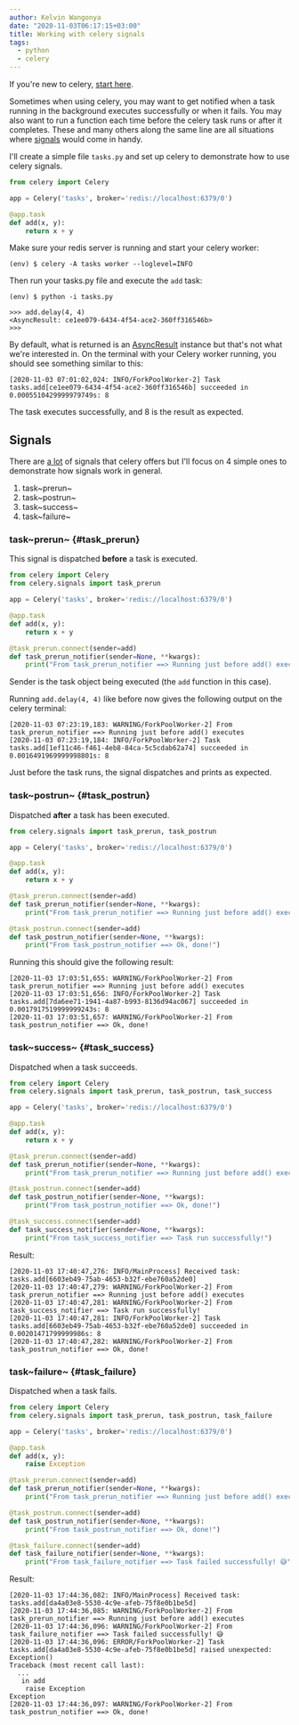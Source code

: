 ```yaml
---
author: Kelvin Wangonya
date: "2020-11-03T06:17:15+03:00"
title: Working with celery signals
tags:
  - python
  - celery
---
```


If you\'re new to celery, [start
here](https://docs.celeryq.dev/en/stable/getting-started/first-steps-with-celery.html#first-steps).

Sometimes when using celery, you may want to get notified when a task
running in the background executes successfully or when it fails. You
may also want to run a function each time before the celery task runs or
after it completes. These and many others along the same line are all
situations where
[signals](https://docs.celeryq.dev/en/stable/userguide/signals.html)
would come in handy.

I\'ll create a simple file `tasks.py` and set up celery to
demonstrate how to use celery signals.

```python
from celery import Celery

app = Celery('tasks', broker='redis://localhost:6379/0')

@app.task
def add(x, y):
    return x + y
```

Make sure your redis server is running and start your celery worker:

```shell
(env) $ celery -A tasks worker --loglevel=INFO
```

Then run your tasks.py file and execute the `add` task:

```shell
(env) $ python -i tasks.py

>>> add.delay(4, 4)
<AsyncResult: ce1ee079-6434-4f54-ace2-360ff316546b>
>>>
```

By default, what is returned is an
[AsyncResult](https://docs.celeryq.dev/en/stable/reference/celery.result.html#celery.result.AsyncResult)
instance but that\'s not what we\'re interested in. On the terminal with
your Celery worker running, you should see something similar to this:

```shell
[2020-11-03 07:01:02,024: INFO/ForkPoolWorker-2] Task tasks.add[ce1ee079-6434-4f54-ace2-360ff316546b] succeeded in 0.0005510429999979749s: 8
```

The task executes successfully, and 8 is the result as expected.

## Signals

There are [a
lot](https://docs.celeryq.dev/en/stable/userguide/signals.html#signals)
of signals that celery offers but I\'ll focus on 4 simple ones to
demonstrate how signals work in general.

1.  task~prerun~
2.  task~postrun~
3.  task~success~
4.  task~failure~

### task~prerun~ {#task_prerun}

This signal is dispatched **before** a task is executed.

```python
from celery import Celery
from celery.signals import task_prerun

app = Celery('tasks', broker='redis://localhost:6379/0')

@app.task
def add(x, y):
    return x + y

@task_prerun.connect(sender=add)
def task_prerun_notifier(sender=None, **kwargs):
    print("From task_prerun_notifier ==> Running just before add() executes")
```

Sender is the task object being executed (the `add` function
in this case).

Running `add.delay(4, 4)` like before now gives the following
output on the celery terminal:

```shell
[2020-11-03 07:23:19,183: WARNING/ForkPoolWorker-2] From task_prerun_notifier ==> Running just before add() executes
[2020-11-03 07:23:19,184: INFO/ForkPoolWorker-2] Task tasks.add[1ef11c46-f461-4eb8-84ca-5c5cdab62a74] succeeded in 0.0016491969999998801s: 8
```

Just before the task runs, the signal dispatches and prints as expected.

### task~postrun~ {#task_postrun}

Dispatched **after** a task has been executed.

```python
from celery.signals import task_prerun, task_postrun

app = Celery('tasks', broker='redis://localhost:6379/0')

@app.task
def add(x, y):
    return x + y

@task_prerun.connect(sender=add)
def task_prerun_notifier(sender=None, **kwargs):
    print("From task_prerun_notifier ==> Running just before add() executes")

@task_postrun.connect(sender=add)
def task_postrun_notifier(sender=None, **kwargs):
    print("From task_postrun_notifier ==> Ok, done!")
```

Running this should give the following result:

```shell
[2020-11-03 17:03:51,655: WARNING/ForkPoolWorker-2] From task_prerun_notifier ==> Running just before add() executes
[2020-11-03 17:03:51,656: INFO/ForkPoolWorker-2] Task tasks.add[7da6ee71-1941-4a87-b993-8136d94ac067] succeeded in 0.0017917519999999243s: 8
[2020-11-03 17:03:51,657: WARNING/ForkPoolWorker-2] From task_postrun_notifier ==> Ok, done!
```

### task~success~ {#task_success}

Dispatched when a task succeeds.

```python
from celery import Celery
from celery.signals import task_prerun, task_postrun, task_success

app = Celery('tasks', broker='redis://localhost:6379/0')

@app.task
def add(x, y):
    return x + y

@task_prerun.connect(sender=add)
def task_prerun_notifier(sender=None, **kwargs):
    print("From task_prerun_notifier ==> Running just before add() executes")

@task_postrun.connect(sender=add)
def task_postrun_notifier(sender=None, **kwargs):
    print("From task_postrun_notifier ==> Ok, done!")

@task_success.connect(sender=add)
def task_success_notifier(sender=None, **kwargs):
    print("From task_success_notifier ==> Task run successfully!")
```

Result:

```shell
[2020-11-03 17:40:47,276: INFO/MainProcess] Received task: tasks.add[6603eb49-75ab-4653-b32f-ebe760a52de0]
[2020-11-03 17:40:47,279: WARNING/ForkPoolWorker-2] From task_prerun_notifier ==> Running just before add() executes
[2020-11-03 17:40:47,281: WARNING/ForkPoolWorker-2] From task_success_notifier ==> Task run successfully!
[2020-11-03 17:40:47,281: INFO/ForkPoolWorker-2] Task tasks.add[6603eb49-75ab-4653-b32f-ebe760a52de0] succeeded in 0.00201471799999986s: 8
[2020-11-03 17:40:47,282: WARNING/ForkPoolWorker-2] From task_postrun_notifier ==> Ok, done!
```

### task~failure~ {#task_failure}

Dispatched when a task fails.

```python
from celery import Celery
from celery.signals import task_prerun, task_postrun, task_failure

app = Celery('tasks', broker='redis://localhost:6379/0')

@app.task
def add(x, y):
    raise Exception

@task_prerun.connect(sender=add)
def task_prerun_notifier(sender=None, **kwargs):
    print("From task_prerun_notifier ==> Running just before add() executes")

@task_postrun.connect(sender=add)
def task_postrun_notifier(sender=None, **kwargs):
    print("From task_postrun_notifier ==> Ok, done!")

@task_failure.connect(sender=add)
def task_failure_notifier(sender=None, **kwargs):
    print("From task_failure_notifier ==> Task failed successfully! 😅")
```

Result:

```shell
[2020-11-03 17:44:36,082: INFO/MainProcess] Received task: tasks.add[da4a03e8-5530-4c9e-afeb-75f8e0b1be5d]
[2020-11-03 17:44:36,085: WARNING/ForkPoolWorker-2] From task_prerun_notifier ==> Running just before add() executes
[2020-11-03 17:44:36,096: WARNING/ForkPoolWorker-2] From task_failure_notifier ==> Task failed successfully! 😅
[2020-11-03 17:44:36,096: ERROR/ForkPoolWorker-2] Task tasks.add[da4a03e8-5530-4c9e-afeb-75f8e0b1be5d] raised unexpected: Exception()
Traceback (most recent call last):
  ...
   in add
    raise Exception
Exception
[2020-11-03 17:44:36,097: WARNING/ForkPoolWorker-2] From task_postrun_notifier ==> Ok, done!
```
